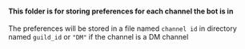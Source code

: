 #### This folder is for storing preferences for each channel the bot is in
The preferences will be stored in a file named `channel id` in directory named `guild_id` or `"DM"` if the channel is a DM channel
